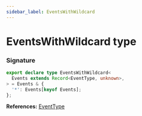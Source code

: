 ```yaml
---
sidebar_label: EventsWithWildcard
---
```


# EventsWithWildcard type

### Signature

```typescript
export declare type EventsWithWildcard<
  Events extends Record<EventType, unknown>,
> = Events & {
  '*': Events[keyof Events];
};
```

**References:** [EventType](./puppeteer.eventtype.md)
